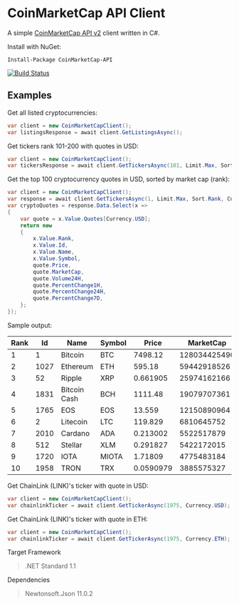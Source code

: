 # CoinMarketCap API Client

A simple [CoinMarketCap API v2](https://coinmarketcap.com/api/) client written in C#.

Install with NuGet:
```
Install-Package CoinMarketCap-API
```

[![Build Status](https://travis-ci.org/lzehrung/coinmarketcap.svg?branch=master)](https://travis-ci.org/lzehrung/coinmarketcap)

## Examples
Get all listed cryptocurrencies:
```cs
var client = new CoinMarketCapClient();
var listingsResponse = await client.GetListingsAsync();
```


Get tickers rank 101-200 with quotes in USD:
```cs
var client = new CoinMarketCapClient();
var tickersResponse = await client.GetTickersAsync(101, Limit.Max, Sort.Rank, Currency.USD);
```


Get the top 100 cryptocurrency quotes in USD, sorted by market cap (rank):
```cs
var client = new CoinMarketCapClient();
var response = await client.GetTickersAsync(1, Limit.Max, Sort.Rank, Currency.USD);
var cryptoQuotes = response.Data.Select(x =>
{
	var quote = x.Value.Quotes[Currency.USD];
	return new
	{
		x.Value.Rank,
		x.Value.Id,
		x.Value.Name,
		x.Value.Symbol,
		quote.Price,
		quote.MarketCap,
		quote.Volume24H,
		quote.PercentChange1H,
		quote.PercentChange24H,
		quote.PercentChange7D,
	};
});
```
Sample output:

| Rank | Id   | Name                  | Symbol | Price       | MarketCap    | Volume24H  | PercentChange1H | PercentChange24H | PercentChange7D |
| ---- | ---- | --------------------- | ------ | ----------- | ------------ | ---------- | --------------- | ---------------- | --------------- |
| 1    | 1    | Bitcoin               | BTC    | 7498.12     | 128034425490 | 4903930000 | -0.12           | -2.86            | 4.85            |
| 2    | 1027 | Ethereum              | ETH    | 595.18      | 59442918526  | 1883770000 | 0.04            | -4.06            | 13.82           |
| 3    | 52   | Ripple                | XRP    | 0.661905    | 25974162166  | 491971000  | 0.04            | -4.93            | 18.12           |
| 4    | 1831 | Bitcoin Cash          | BCH    | 1111.48     | 19079707361  | 864788000  | 0.21            | -7.04            | 23.81           |
| 5    | 1765 | EOS                   | EOS    | 13.559      | 12150890964  | 1291420000 | 0.03            | -7.18            | 16.48           |
| 6    | 2    | Litecoin              | LTC    | 119.829     | 6810645752   | 295669000  | 0.25            | -4.63            | 6.51            |
| 7    | 2010 | Cardano               | ADA    | 0.213002    | 5522517879   | 112359000  | -0.64           | -6.64            | 19.08           |
| 8    | 512  | Stellar               | XLM    | 0.291827    | 5422172015   | 55032700   | -0.23           | -4.79            | 15.14           |
| 9    | 1720 | IOTA                  | MIOTA  | 1.71809     | 4775483184   | 100864000  | -0.88           | -5.32            | 25.99           |
| 10   | 1958 | TRON                  | TRX    | 0.0590979   | 3885575327   | 212389000  | -0.08           | -4.55            | -1.98           |


Get ChainLink (LINK)'s ticker with quote in USD:
```cs
var client = new CoinMarketCapClient();
var chainlinkTicker = await client.GetTickerAsync(1975, Currency.USD);
```


Get ChainLink (LINK)'s ticker with quote in ETH:
```cs
var client = new CoinMarketCapClient();
var chainlinkTicker = await client.GetTickerAsync(1975, Currency.ETH);
```


Target Framework
> .NET Standard 1.1

Dependencies
> Newtonsoft.Json 11.0.2

